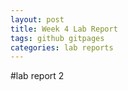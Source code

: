 ```yaml
---
layout: post
title: Week 4 Lab Report
tags: github gitpages
categories: lab reports
---
```


#lab report 2
